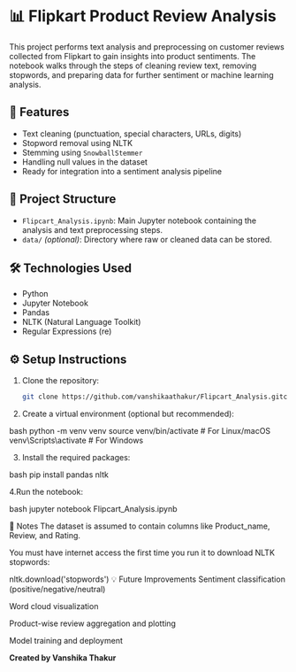 # 📊 Flipkart Product Review Analysis

This project performs text analysis and preprocessing on customer reviews collected from Flipkart to gain insights into product sentiments. The notebook walks through the steps of cleaning review text, removing stopwords, and preparing data for further sentiment or machine learning analysis.

## 🧠 Features

- Text cleaning (punctuation, special characters, URLs, digits)
- Stopword removal using NLTK
- Stemming using `SnowballStemmer`
- Handling null values in the dataset
- Ready for integration into a sentiment analysis pipeline

## 📁 Project Structure

- `Flipcart_Analysis.ipynb`: Main Jupyter notebook containing the analysis and text preprocessing steps.
- `data/` *(optional)*: Directory where raw or cleaned data can be stored.

## 🛠️ Technologies Used

- Python
- Jupyter Notebook
- Pandas
- NLTK (Natural Language Toolkit)
- Regular Expressions (re)

## ⚙️ Setup Instructions

1. Clone the repository:
   ```bash
   git clone https://github.com/vanshikaathakur/Flipcart_Analysis.gitcd Flipcart_Analysis

2. Create a virtual environment (optional but recommended):

bash
python -m venv venv
source venv/bin/activate  # For Linux/macOS
venv\Scripts\activate     # For Windows

3. Install the required packages:

bash
pip install pandas nltk

4.Run the notebook:

bash
jupyter notebook Flipcart_Analysis.ipynb


📌 Notes
The dataset is assumed to contain columns like Product_name, Review, and Rating.

You must have internet access the first time you run it to download NLTK stopwords:

nltk.download('stopwords')
💡 Future Improvements
Sentiment classification (positive/negative/neutral)

Word cloud visualization

Product-wise review aggregation and plotting

Model training and deployment


**Created by Vanshika Thakur**
